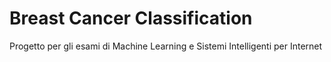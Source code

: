 # Breast Cancer Classification
Progetto per gli esami di Machine Learning e Sistemi Intelligenti per Internet

